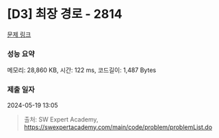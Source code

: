 # [D3] 최장 경로 - 2814 

[문제 링크](https://swexpertacademy.com/main/code/problem/problemDetail.do?contestProbId=AV7GOPPaAeMDFAXB) 

### 성능 요약

메모리: 28,860 KB, 시간: 122 ms, 코드길이: 1,487 Bytes

### 제출 일자

2024-05-19 13:05



> 출처: SW Expert Academy, https://swexpertacademy.com/main/code/problem/problemList.do